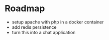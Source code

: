 # Roadmap

* setup apache with php in a docker container
* add redis persistence
* turn this into a chat application
